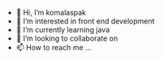 - 👋 Hi, I’m komalaspak
- 👀 I’m interested in front end development 
- 🌱 I’m currently learning java
- 💞️ I’m looking to collaborate on 
- 📫 How to reach me ...

<!---
komalaspak/komalaspak is a ✨ special ✨ repository because its `README.md` (this file) appears on your GitHub profile.
You can click the Preview link to take a look at your changes.
--->

